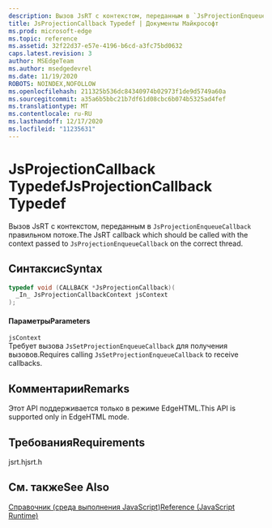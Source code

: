 ```yaml
---
description: Вызов JsRT с контекстом, переданным в `JsProjectionEnqueueCallback` правильном потоке.
title: JsProjectionCallback Typedef | Документы Майкрософт
ms.prod: microsoft-edge
ms.topic: reference
ms.assetid: 32f22d37-e57e-4196-b6cd-a3fc75bd0632
caps.latest.revision: 3
author: MSEdgeTeam
ms.author: msedgedevrel
ms.date: 11/19/2020
ROBOTS: NOINDEX,NOFOLLOW
ms.openlocfilehash: 211325b536dc84340974b02973f1de9d5749a60a
ms.sourcegitcommit: a35a6b5bbc21b7df61d08cbc6b074b5325ad4fef
ms.translationtype: MT
ms.contentlocale: ru-RU
ms.lasthandoff: 12/17/2020
ms.locfileid: "11235631"
---
```

# <span data-ttu-id="83ab9-103">JsProjectionCallback Typedef</span><span class="sxs-lookup"><span data-stu-id="83ab9-103">JsProjectionCallback Typedef</span></span>

<span data-ttu-id="83ab9-104">Вызов JsRT с контекстом, переданным в `JsProjectionEnqueueCallback` правильном потоке.</span><span class="sxs-lookup"><span data-stu-id="83ab9-104">The JsRT callback which should be called with the context passed to `JsProjectionEnqueueCallback` on the correct thread.</span></span>  
  
## <span data-ttu-id="83ab9-105">Синтаксис</span><span class="sxs-lookup"><span data-stu-id="83ab9-105">Syntax</span></span>  
  
```cpp  
typedef void (CALLBACK *JsProjectionCallback)(  
  _In_ JsProjectionCallbackContext jsContext  
);  
```  
  
#### <span data-ttu-id="83ab9-106">Параметры</span><span class="sxs-lookup"><span data-stu-id="83ab9-106">Parameters</span></span>  
 `jsContext`  
 <span data-ttu-id="83ab9-107">Требует вызова `JsSetProjectionEnqueueCallback` для получения вызовов.</span><span class="sxs-lookup"><span data-stu-id="83ab9-107">Requires calling `JsSetProjectionEnqueueCallback` to receive callbacks.</span></span>  
  
## <span data-ttu-id="83ab9-108">Комментарии</span><span class="sxs-lookup"><span data-stu-id="83ab9-108">Remarks</span></span>  
 <span data-ttu-id="83ab9-109">Этот API поддерживается только в режиме EdgeHTML.</span><span class="sxs-lookup"><span data-stu-id="83ab9-109">This API is supported only in EdgeHTML mode.</span></span>  
  
## <span data-ttu-id="83ab9-110">Требования</span><span class="sxs-lookup"><span data-stu-id="83ab9-110">Requirements</span></span>  
 <span data-ttu-id="83ab9-111">jsrt.h</span><span class="sxs-lookup"><span data-stu-id="83ab9-111">jsrt.h</span></span>  
  
## <span data-ttu-id="83ab9-112">См. также</span><span class="sxs-lookup"><span data-stu-id="83ab9-112">See Also</span></span>  
 [<span data-ttu-id="83ab9-113">Справочник (среда выполнения JavaScript)</span><span class="sxs-lookup"><span data-stu-id="83ab9-113">Reference (JavaScript Runtime)</span></span>](../chakra-hosting/reference-javascript-runtime.md)
